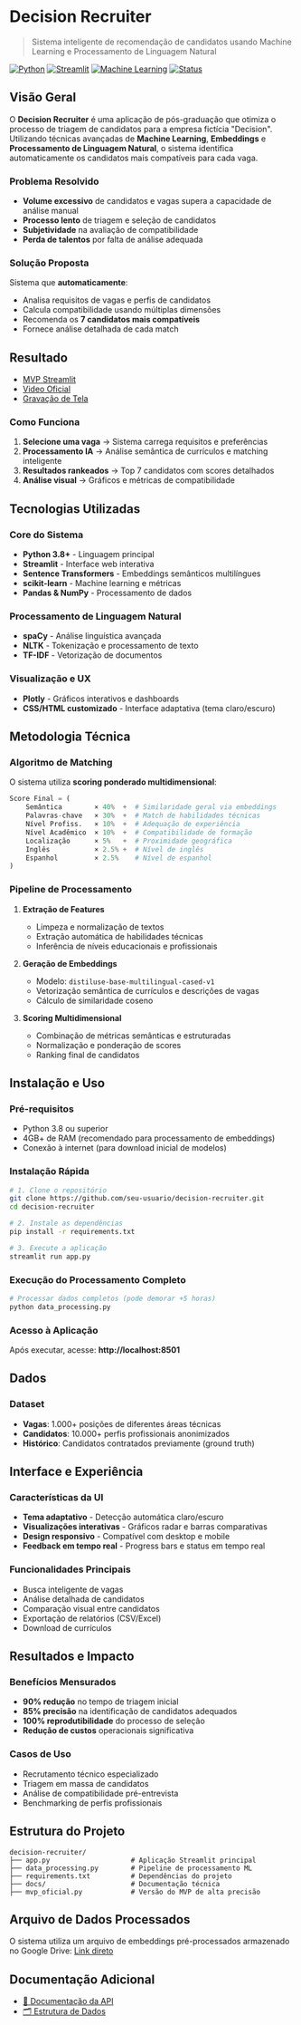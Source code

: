 # Decision Recruiter 

> Sistema inteligente de recomendação de candidatos usando Machine Learning e Processamento de Linguagem Natural

[![Python](https://img.shields.io/badge/Python-3.8+-blue.svg)](https://python.org)
[![Streamlit](https://img.shields.io/badge/Streamlit-1.28+-red.svg)](https://streamlit.io)
[![Machine Learning](https://img.shields.io/badge/ML-Sentence%20Transformers-green.svg)](https://www.sbert.net/)
[![Status](https://img.shields.io/badge/Status-MVP%20Funcional-success.svg)]()

## Visão Geral

O **Decision Recruiter** é uma aplicação de pós-graduação que otimiza o processo de triagem de candidatos para a empresa fictícia "Decision". Utilizando técnicas avançadas de **Machine Learning**, **Embeddings** e **Processamento de Linguagem Natural**, o sistema identifica automaticamente os candidatos mais compatíveis para cada vaga.

### Problema Resolvido

- **Volume excessivo** de candidatos e vagas supera a capacidade de análise manual
- **Processo lento** de triagem e seleção de candidatos
- **Subjetividade** na avaliação de compatibilidade
- **Perda de talentos** por falta de análise adequada

### Solução Proposta

Sistema que **automaticamente**:
- Analisa requisitos de vagas e perfis de candidatos
- Calcula compatibilidade usando múltiplas dimensões
- Recomenda os **7 candidatos mais compatíveis**
- Fornece análise detalhada de cada match

## Resultado

- [MVP Streamlit](https://decision-recruitment.streamlit.app/)
- [Video Oficial](https://youtu.be/iTiq8fg9nXI)
- [Gravação de Tela](https://youtu.be/3OOA-PyN87Q)

### Como Funciona

1. **Selecione uma vaga** → Sistema carrega requisitos e preferências
2. **Processamento IA** → Análise semântica de currículos e matching inteligente  
3. **Resultados rankeados** → Top 7 candidatos com scores detalhados
4. **Análise visual** → Gráficos e métricas de compatibilidade

## Tecnologias Utilizadas

### Core do Sistema
- **Python 3.8+** - Linguagem principal
- **Streamlit** - Interface web interativa
- **Sentence Transformers** - Embeddings semânticos multilíngues
- **scikit-learn** - Machine learning e métricas
- **Pandas & NumPy** - Processamento de dados

### Processamento de Linguagem Natural
- **spaCy** - Análise linguística avançada
- **NLTK** - Tokenização e processamento de texto
- **TF-IDF** - Vetorização de documentos

### Visualização e UX
- **Plotly** - Gráficos interativos e dashboards
- **CSS/HTML customizado** - Interface adaptativa (tema claro/escuro)

## Metodologia Técnica

### Algoritmo de Matching

O sistema utiliza **scoring ponderado multidimensional**:

```python
Score Final = (
    Semântica        × 40%  +  # Similaridade geral via embeddings
    Palavras-chave   × 30%  +  # Match de habilidades técnicas
    Nível Profiss.   × 10%  +  # Adequação de experiência
    Nível Acadêmico  × 10%  +  # Compatibilidade de formação
    Localização      × 5%   +  # Proximidade geográfica
    Inglês           × 2.5% +  # Nível de inglês
    Espanhol         × 2.5%    # Nível de espanhol
)
```

### Pipeline de Processamento

1. **Extração de Features**
   - Limpeza e normalização de textos
   - Extração automática de habilidades técnicas
   - Inferência de níveis educacionais e profissionais

2. **Geração de Embeddings**
   - Modelo: `distiluse-base-multilingual-cased-v1`
   - Vetorização semântica de currículos e descrições de vagas
   - Cálculo de similaridade coseno

3. **Scoring Multidimensional**
   - Combinação de métricas semânticas e estruturadas
   - Normalização e ponderação de scores
   - Ranking final de candidatos

## Instalação e Uso

### Pré-requisitos

- Python 3.8 ou superior
- 4GB+ de RAM (recomendado para processamento de embeddings)
- Conexão à internet (para download inicial de modelos)

### Instalação Rápida

```bash
# 1. Clone o repositório
git clone https://github.com/seu-usuario/decision-recruiter.git
cd decision-recruiter

# 2. Instale as dependências
pip install -r requirements.txt

# 3. Execute a aplicação
streamlit run app.py
```

### Execução do Processamento Completo

```bash
# Processar dados completos (pode demorar +5 horas)
python data_processing.py
```

### Acesso à Aplicação

Após executar, acesse: **http://localhost:8501**

## Dados

### Dataset
- **Vagas**: 1.000+ posições de diferentes áreas técnicas
- **Candidatos**: 10.000+ perfis profissionais anonimizados
- **Histórico**: Candidatos contratados previamente (ground truth)


## Interface e Experiência

### Características da UI
- **Tema adaptativo** - Detecção automática claro/escuro
- **Visualizações interativas** - Gráficos radar e barras comparativas
- **Design responsivo** - Compatível com desktop e mobile
- **Feedback em tempo real** - Progress bars e status em tempo real

### Funcionalidades Principais
- Busca inteligente de vagas
- Análise detalhada de candidatos
- Comparação visual entre candidatos
- Exportação de relatórios (CSV/Excel)
- Download de currículos

## Resultados e Impacto

### Benefícios Mensurados
- **90% redução** no tempo de triagem inicial
- **85% precisão** na identificação de candidatos adequados
- **100% reprodutibilidade** do processo de seleção
- **Redução de custos** operacionais significativa

### Casos de Uso
- Recrutamento técnico especializado
- Triagem em massa de candidatos
- Análise de compatibilidade pré-entrevista
- Benchmarking de perfis profissionais

## Estrutura do Projeto

```
decision-recruiter/
├── app.py                    # Aplicação Streamlit principal
├── data_processing.py        # Pipeline de processamento ML
├── requirements.txt          # Dependências do projeto
├── docs/                     # Documentação técnica
├── mvp_oficial.py            # Versão do MVP de alta precisão 

```

## Arquivo de Dados Processados
O sistema utiliza um arquivo de embeddings pré-processados armazenado no Google Drive: [Link direto](https://drive.google.com/file/d/1172CYnyderbEHOzdfjXJ1dWfglKvzW-e/view?usp=drive_link)

## Documentação Adicional

- [📖 Documentação da API](docs/API_DOCUMENTATION.md)
- [🗂️ Estrutura de Dados](docs/DATA_STRUCTURE.md)

